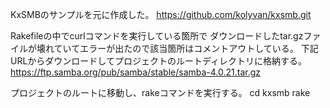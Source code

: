 KxSMBのサンプルを元に作成した。
https://github.com/kolyvan/kxsmb.git

Rakefileの中でcurlコマンドを実行している箇所で
ダウンロードしたtar.gzファイルが壊れていてエラーが出たので該当箇所はコメントアウトしている。
下記URLからダウンロードしてプロジェクトのルートディレクトリに格納する。
https://ftp.samba.org/pub/samba/stable/samba-4.0.21.tar.gz

プロジェクトのルートに移動し、rakeコマンドを実行する。
cd kxsmb
rake
